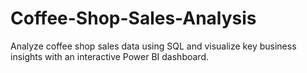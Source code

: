 # Coffee-Shop-Sales-Analysis
Analyze coffee shop sales data using SQL and visualize key business insights with an interactive Power BI dashboard.
